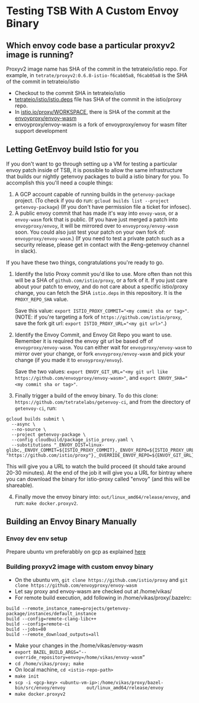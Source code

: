 # Testing TSB With A Custom Envoy Binary #

## Which envoy code base a particular proxyv2 image is running? ##

Proxyv2 image name has SHA of the commit in the tetrateio/istio repo. For example, in `tetrate/proxyv2:0.6.8-istio-f6cab05a8`, `f6cab05a8` is the SHA of the commit in tetrateio/istio
* Checkout to the commit SHA in tetrateio/istio
* [tetrateio/istio/istio.deps]((https://github.com/tetrateio/istio/blob/f6cab05a86011e59c59c0366e10f71019b35c13d/istio.deps#L7)) file has SHA of the commit in the istio/proxy repo.
* In [istio.io/proxy/WORKSPACE](https://github.com/istio/proxy/blob/e4df956fb629490dbc7af43ec9c5edda3245d45f/WORKSPACE#L41), there is SHA of the commit at the [envoyproxy/envoy-wasm](https://github.com/envoyproxy/envoy-wasm)
* envoyproxy/envoy-wasm is a fork of envoyproxy/envoy for wasm filter support development

## Letting GetEnvoy build Istio for you ##

If you don't want to go through setting up a VM for testing a particular envoy patch inside of TSB,
it is possible to allow the same infrastructure that builds our nightly getenvoy packages to build
a istio binary for you. To accomplish this you'll need a couple things:

  1. A GCP account capable of running builds in the `getenvoy-package` project.
     (To check if you do run: `gcloud builds list --project getenvoy-package`)
     (If you don't have permission file a ticket for infosec).
  2. A public envoy commit that has made it's way into `envoy-wasm`, or
     a `envoy-wasm` fork that is public.
     (If you have just merged a patch into `envoyproxy/envoy`, it will be
      mirrored over to `envoyproxy/envoy-wasm` soon. You could also just
      test your patch on your own fork of: `envoyproxy/envoy-wasm`.)
     (If you need to test a private patch such as a security release, please
      get in contact with the #eng-getenvoy channel in slack).

If you have these two things, congratulations you're ready to go.

1. Identify the Istio Proxy commit you'd like to use. More often than
   not this will be a SHA of `github.com/istio/proxy`, or a fork of it. If you
   just care about your patch to envoy, and do not care about a specific
   istio/proxy change, you can fetch the SHA `istio.deps` in this repository.
   It is the `PROXY_REPO_SHA` value.

   Save this value: `export ISTIO_PROXY_COMMIT="<my commit sha or tag>"`.
   (NOTE: if you're targeting a fork of `https://github.com/istio/proxy`,
    save the fork git url: `export ISTIO_PROXY_URL="<my git url>"`.)

2. Identify the Envoy Commit, and Envoy Git Repo you want to use. Remember it
   is required the envoy git url be based off of `envoyproxy/envoy-wasm`.
   You can either wait for `envoyproxy/envoy-wasm` to mirror over your change, or
   fork `envoyproxy/envoy-wasm` and pick your change (if you made it to
   `envoyproxy/envoy`).

   Save the two values:
   `export ENVOY_GIT_URL="<my git url like https://github.com/envoyproxy/envoy-wasm>"`,
   and `export ENVOY_SHA="<my commit sha or tag>"`.

3. Finally trigger a build of the envoy binary. To do this clone: `https://github.com/tetratelabs/getenvoy-ci`,
   and from the directory of `getenvoy-ci`, run:

```shell
gcloud builds submit \
  --async \
  --no-source \
  --project getenvoy-package \
  --config cloudbuild/package_istio_proxy.yaml \
  --substitutions "_ENVOY_DIST=linux-glibc,_ENVOY_COMMIT=${ISTIO_PROXY_COMMIT},_ENVOY_REPO=${ISTIO_PROXY_URL:-"https://github.com/istio/proxy"},_OVERRIDE_ENVOY_REPO=${ENVOY_GIT_URL},_OVERRIDE_ENVOY_SHA=${ENVOY_SHA}"
```

  This will give you a URL to watch the build proceed (it should take around 20-30 minutes).
  At the end of the job it will give you a URL for bintray where you can download the binary
  for istio-proxy called "envoy" (and this will be shareable).

4. Finally move the envoy binary into: `out/linux_amd64/release/envoy`, and run: `make docker.proxyv2`.

## Building an Envoy Binary Manually ##

### Envoy dev env setup ###

Prepare ubuntu vm preferabbly on gcp as explained [here](https://github.com/tetratelabs/getenvoy-package/wiki/Envoy-dev-env-setup)

### Building proxyv2 image with custom envoy binary ###

* On the ubuntu vm, `git clone https://github.com/istio/proxy` and `git clone https://github.com/envoyproxy/envoy-wasm`
* Let say proxy and envoy-wasm are checked out at /home/vikas/
* For remote build execution, add following in /home/vikas/proxy/.bazelrc:
```
build --remote_instance_name=projects/getenvoy-package/instances/default_instance
build --config=remote-clang-libc++
build --config=remote-ci
build --jobs=80
build --remote_download_outputs=all
```
* Make your changes in the /home/vikas/envoy-wasm
* `export BAZEL_BUILD_ARGS="--override_repository=envoy=/home/vikas/envoy-wasm”`
* `cd /home/vikas/proxy; make`
* On local machine, `cd <istio-repo-path>`
* `make init`
* `scp -i <gcp-key> <ubuntu-vm-ip>:/home/vikas/proxy/bazel-bin/src/envoy/envoy        out/linux_amd64/release/envoy`
* `make docker.proxyv2`
